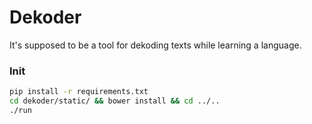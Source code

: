 # Dekoder

It's supposed to be a tool for dekoding texts while learning a language.

### Init

```bash
pip install -r requirements.txt
cd dekoder/static/ && bower install && cd ../..
./run
```